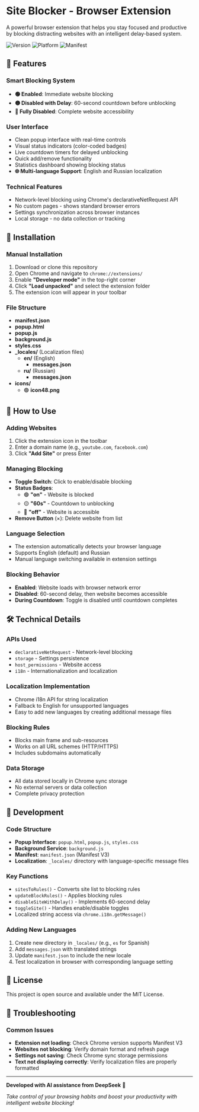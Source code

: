 # Site Blocker - Browser Extension

A powerful browser extension that helps you stay focused and productive by blocking distracting websites with an intelligent delay-based system.

![Version](https://img.shields.io/badge/Version-1.0-blue) ![Platform](https://img.shields.io/badge/Platform-Chrome%20Extension-orange) ![Manifest](https://img.shields.io/badge/Manifest-V3-green)

## 🌟 Features

### Smart Blocking System
- **🟢 Enabled**: Immediate website blocking
- **🟡 Disabled with Delay**: 60-second countdown before unblocking
- **🔴 Fully Disabled**: Complete website accessibility

### User Interface
- Clean popup interface with real-time controls
- Visual status indicators (color-coded badges)
- Live countdown timers for delayed unblocking
- Quick add/remove functionality
- Statistics dashboard showing blocking status
- **🌐 Multi-language Support**: English and Russian localization

### Technical Features
- Network-level blocking using Chrome's declarativeNetRequest API
- No custom pages - shows standard browser errors
- Settings synchronization across browser instances
- Local storage - no data collection or tracking

## 🚀 Installation

### Manual Installation
1. Download or clone this repository
2. Open Chrome and navigate to `chrome://extensions/`
3. Enable **"Developer mode"** in the top-right corner
4. Click **"Load unpacked"** and select the extension folder
5. The extension icon will appear in your toolbar

### File Structure

- **manifest.json**
- **popup.html**
- **popup.js**
- **background.js**
- **styles.css**
- **_locales/** (Localization files)
  - **en/** (English)
    - **messages.json**
  - **ru/** (Russian)
    - **messages.json**
- **icons/**
  - 🟢 **icon48.png**

## 📖 How to Use

### Adding Websites
1. Click the extension icon in the toolbar
2. Enter a domain name (e.g., `youtube.com`, `facebook.com`)
3. Click **"Add Site"** or press Enter

### Managing Blocking
- **Toggle Switch**: Click to enable/disable blocking
- **Status Badges**:
  - 🟢 **"on"** - Website is blocked
  - 🟡 **"60s"** - Countdown to unblocking
  - 🔴 **"off"** - Website is accessible
- **Remove Button** (×): Delete website from list

### Language Selection
- The extension automatically detects your browser language
- Supports English (default) and Russian
- Manual language switching available in extension settings

### Blocking Behavior
- **Enabled**: Website loads with browser network error
- **Disabled**: 60-second delay, then website becomes accessible
- **During Countdown**: Toggle is disabled until countdown completes

## 🛠 Technical Details

### APIs Used
- `declarativeNetRequest` - Network-level blocking
- `storage` - Settings persistence
- `host_permissions` - Website access
- `i18n` - Internationalization and localization

### Localization Implementation
- Chrome i18n API for string localization
- Fallback to English for unsupported languages
- Easy to add new languages by creating additional message files

### Blocking Rules
- Blocks main frame and sub-resources
- Works on all URL schemes (HTTP/HTTPS)
- Includes subdomains automatically

### Data Storage
- All data stored locally in Chrome sync storage
- No external servers or data collection
- Complete privacy protection

## 🔧 Development

### Code Structure
- **Popup Interface**: `popup.html`, `popup.js`, `styles.css`
- **Background Service**: `background.js`
- **Manifest**: `manifest.json` (Manifest V3)
- **Localization**: `_locales/` directory with language-specific message files

### Key Functions
- `sitesToRules()` - Converts site list to blocking rules
- `updateBlockRules()` - Applies blocking rules
- `disableSiteWithDelay()` - Implements 60-second delay
- `toggleSite()` - Handles enable/disable toggles
- Localized string access via `chrome.i18n.getMessage()`

### Adding New Languages
1. Create new directory in `_locales/` (e.g., `es` for Spanish)
2. Add `messages.json` with translated strings
3. Update `manifest.json` to include the new locale
4. Test localization in browser with corresponding language setting

## 📝 License

This project is open source and available under the MIT License.

## 🐛 Troubleshooting

### Common Issues
- **Extension not loading**: Check Chrome version supports Manifest V3
- **Websites not blocking**: Verify domain format and refresh page
- **Settings not saving**: Check Chrome sync storage permissions
- **Text not displaying correctly**: Verify localization files are properly formatted

---

**Developed with AI assistance from DeepSeek** 🤖

*Take control of your browsing habits and boost your productivity with intelligent website blocking!*